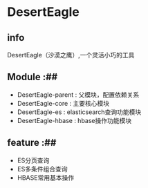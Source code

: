 # DesertEagle #

## info ##
DesertEagle（沙漠之鹰）,一个灵活小巧的工具

## Module :##

* DesertEagle-parent  	: 父模块，配置依赖关系
* DesertEagle-core  	: 主要核心模块
* DesertEagle-es	  	: elasticsearch查询功能模块
* DesertEagle-hbase   	: hbase操作功能模块

## feature :##
* ES分页查询
* ES多条件组合查询
* HBASE常用基本操作



